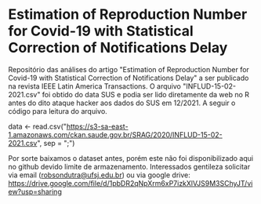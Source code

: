 # Estimation of Reproduction Number for Covid-19 with Statistical Correction of Notifications Delay
Repositório das análises do artigo "Estimation of Reproduction Number for Covid-19 with Statistical Correction of Notifications Delay" a ser publicado na revista IEEE Latin America Transactions.
O arquivo "INFLUD-15-02-2021.csv" foi obtido do data SUS e podia ser lido diretamente da web no R antes do dito ataque hacker aos dados do SUS em 12/2021. A seguir o código para leitura do arquivo.

data <- read.csv("https://s3-sa-east-1.amazonaws.com/ckan.saude.gov.br/SRAG/2020/INFLUD-15-02-2021.csv", sep = ";")

Por sorte baixamos o dataset antes, porém este não foi disponibilizado aqui no github devido limite de armazenamento. Interessados gentileza solicitar via email (robsondutra@ufsj.edu.br) ou via google drive: https://drive.google.com/file/d/1pbDR2qNpXrm6xP7izkXlVJS9M3SChyJT/view?usp=sharing

